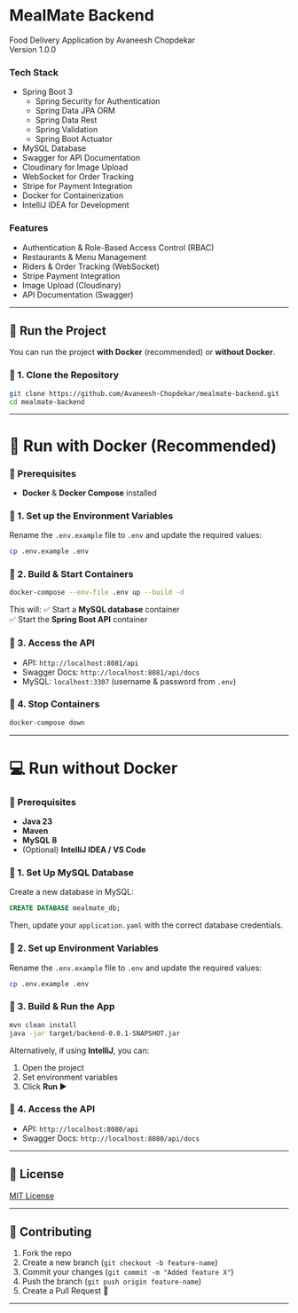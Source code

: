 # MealMate Backend
Food Delivery Application by Avaneesh Chopdekar    
Version 1.0.0

### **Tech Stack**
- Spring Boot 3
  - Spring Security for Authentication
  - Spring Data JPA ORM
  - Spring Data Rest
  - Spring Validation
  - Spring Boot Actuator
- MySQL Database
- Swagger for API Documentation
- Cloudinary for Image Upload
- WebSocket for Order Tracking
- Stripe for Payment Integration
- Docker for Containerization
- IntelliJ IDEA for Development

### **Features**
- Authentication & Role-Based Access Control (RBAC)
- Restaurants & Menu Management
- Riders & Order Tracking (WebSocket)
- Stripe Payment Integration
- Image Upload (Cloudinary)
- API Documentation (Swagger)

---

## 🚀 **Run the Project**
You can run the project **with Docker** (recommended) or **without Docker**.

### **🔹 1. Clone the Repository**
```sh
git clone https://github.com/Avaneesh-Chopdekar/mealmate-backend.git
cd mealmate-backend
```

---

# 🐳 **Run with Docker (Recommended)**
### **📌 Prerequisites**
- **Docker** & **Docker Compose** installed

### **🔹 1. Set up the Environment Variables**
Rename the `.env.example` file to `.env` and update the required values:

```sh
cp .env.example .env
```

### **🔹 2. Build & Start Containers**
```sh
docker-compose --env-file .env up --build -d
```
This will:
✅ Start a **MySQL database** container  
✅ Start the **Spring Boot API** container

### **🔹 3. Access the API**
- API: `http://localhost:8081/api`
- Swagger Docs: `http://localhost:8081/api/docs`
- MySQL: `localhost:3307` (username & password from `.env`)

### **🔹 4. Stop Containers**
```sh
docker-compose down
```

---

# 💻 **Run without Docker**
### **📌 Prerequisites**
- **Java 23**
- **Maven**
- **MySQL 8**
- (Optional) **IntelliJ IDEA / VS Code**

### **🔹 1. Set Up MySQL Database**
Create a new database in MySQL:
```sql
CREATE DATABASE mealmate_db;
```
Then, update your `application.yaml` with the correct database credentials.

### **🔹 2. Set up Environment Variables**
Rename the `.env.example` file to `.env` and update the required values:

```sh
cp .env.example .env
```

### **🔹 3. Build & Run the App**
```sh
mvn clean install
java -jar target/backend-0.0.1-SNAPSHOT.jar
```

Alternatively, if using **IntelliJ**, you can:
1. Open the project
2. Set environment variables
3. Click **Run ▶️**

### **🔹 4. Access the API**
- API: `http://localhost:8080/api`
- Swagger Docs: `http://localhost:8080/api/docs`

---

## 📝 **License**
[MIT License](https://github.com/Avaneesh-Chopdekar/mealmate-backend/blob/master/LICENSE)

---

## 🎯 **Contributing**
1. Fork the repo
2. Create a new branch (`git checkout -b feature-name`)
3. Commit your changes (`git commit -m "Added feature X"`)
4. Push the branch (`git push origin feature-name`)
5. Create a Pull Request 🚀

---
